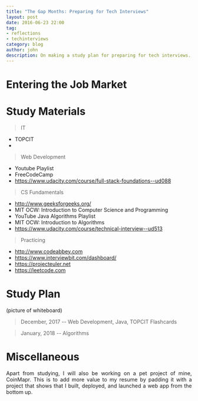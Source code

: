 ```yaml
---
title: "The Gap Months: Preparing for Tech Interviews"
layout: post
date: 2016-06-23 22:00
tag:
- reflections
- techinterviews
category: blog
author: john
description: On making a study plan for preparing for tech interviews.
---
```


# Entering the Job Market

# Study Materials
> IT
* TOPCIT
* 

> Web Development
* Youtube Playlist
* FreeCodeCamp
* https://www.udacity.com/course/full-stack-foundations--ud088

> CS Fundamentals
* http://www.geeksforgeeks.org/
* MIT OCW: Introduction to Computer Science and Programming
* YouTube Java Algorithms Playlist
* MIT OCW: Introduction to Algorithms
* https://www.udacity.com/course/technical-interview--ud513

> Practicing
* http://www.codeabbey.com
* https://www.interviewbit.com/dashboard/
* https://projecteuler.net
* https://leetcode.com

# Study Plan

(picture of whiteboard)

> December, 2017
-- Web Development, Java, TOPCIT Flashcards

> January, 2018
-- Algorithms

# Miscellaneous

<p align="justify">Apart from studying, I will also be working on a pet project of mine, CoinMapr. This is to add more value to my resume by padding it with a project that shows that I built, deployed, and launched a web app from the bottom up.</p>
